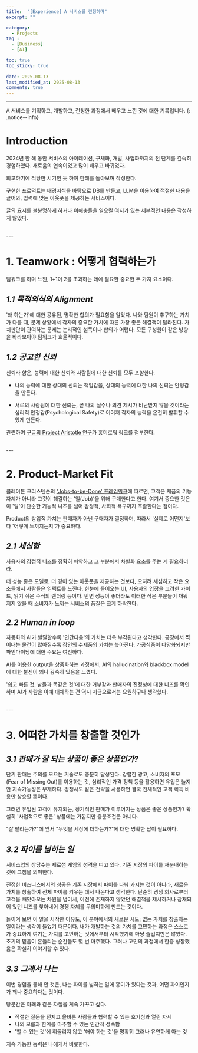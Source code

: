 ```yaml
---
title:  "[Experience] A 서비스를 런칭하며" 
excerpt: ""

category:
  - Projects
tag :
  - [Business]
  - [AI]

toc: true
toc_sticky: true
 
date: 2025-08-13
last_modified_at: 2025-08-13
comments: true
---
```


---

A 서비스를 기획하고, 개발하고, 런칭한 과정에서 배우고 느낀 것에 대한 기록입니다.
{: .notice--info}

# Introduction
2024년 한 해 동안 서비스의 아이데이션, 구체화, 개발, 사업화까지의 전 단계를 깊숙히 경험하였다.
새로움의 연속이었고 많이 배우고 바뀌었다.

회고하기에 적당한 시기인 듯 하여 한해를 돌아보며 작성한다. 

구현한 프로덕트는 배경지식을 바탕으로 DB를 만들고, LLM을 이용하여 적절한 내용을 끌어와, 입력에 맞는 아웃풋을 제공하는 서비스이다.

글의 요지를 불분명하게 하거나 이해충돌을 일으킬 여지가 있는 세부적인 내용은 작성하지 않았다.

<br>
---

# 1. Teamwork : 어떻게 협력하는가

팀워크를 하며 느낀, 1+1이 2를 초과하는 데에 필요한 중요한 두 가지 요소이다.

## *1.1 목적의식의 Alignment*

'왜 하는가'에 대한 공유된, 명확한 합의가 필요함을 알았다. 나와 팀원이 추구하는 가치가 다를 때, 문제 상황에서 각자의 중요한 가치에 따른 가장 좋은 해결책이 달라진다. 가치판단이 관여하는 문제는 논리적인 설득이나 합의가 어렵다. 모든 구성원이 같은 방향을 바라보아야 팀워크가 효율적이다.

## *1.2 공고한 신뢰*

신뢰라 함은, 능력에 대한 신뢰와 사람됨에 대한 신뢰를 모두 포함한다.

- 나의 능력에 대한 상대의 신뢰는 책임감을, 상대의 능력에 대한 나의 신뢰는 안정감을 만든다.

- 서로의 사람됨에 대한 신뢰는, 곧 나의 실수나 의견 제시가 비난받지 않을 것이라는 심리적 안정감(Psychological Safety)로 이어져 각자의 능력을 온전히 발휘할 수 있게 만든다.

관련하여 [구글의 Project Aristotle 연구](https://www.leadingsapiens.com/project-aristotle/)가 흥미로워 링크를 첨부한다.

<br>
---

# 2. Product-Market Fit

클레이튼 크리스텐슨의 ['Jobs-to-be-Done' 프레임워크](https://jobs-to-be-done.com/jobs-to-be-done-a-framework-for-customer-needs-c883cbf61c90)에 따르면, 고객은 제품의 기능 자체가 아니라 그것이 해결하는 '일(Job)'을 위해 구매한다고 한다. 여기서 중요한 것은 이 '일'이 단순한 기능적 니즈를 넘어 감정적, 사회적 욕구까지 포괄한다는 점이다.

Product의 상업적 가치는 판매자가 아닌 구매자가 결정하며, 따라서 '실제로 어떤지'보다 '어떻게 느껴지는지'가 중요하다.

## *2.1 세심함*

사용자의 감정적 니즈를 정확히 파악하고 그 부분에서 차별화 요소를 주는 게 필요하더라.

더 성능 좋은 모델로, 더 깊이 있는 아웃풋을 제공하는 것보다, 오히려 세심하고 작은 요소들에서 사람들은 임펙트를 느낀다. 한눈에 들어오는 UI, 사용자의 입장을 고려한 가이드, 읽기 쉬운 수식의 렌더링 등이다. 반면 성능이 좋더라도 이러한 작은 부분들이 채워지지 않을 때 소비자가 느끼는 서비스의 품질은 크게 하락한다.


## *2.2 Human in loop*

자동화와 AI가 발달할수록 '인간다움'의 가치는 더욱 부각된다고 생각한다. 공장에서 찍어내는 물건이 많아질수록 장인의 수제품의 가치는 높아진다. 가공식품이 다양화되지만 파인다이닝에 대한 수요는 여전하다. 

AI를 이용한 output을 상품화하는 과정에서, AI의 hallucination와 blackbox model에 대한 불신이 꽤나 깊숙히 있음을 느꼈다.

'쉽고 빠른 것, 남들과 똑같은 것'에 대한 거부감과 판매자의 진정성에 대한 니즈를 확인하며 AI가 사람을 아예 대체하는 건 역시 지금으로서는 요원하구나 생각했다.

<br>
---

# 3. 어떠한 가치를 창출할 것인가

## *3.1 판매가 잘 되는 상품이 좋은 상품인가?*

단기 판매는 주의를 모으는 기술로도 충분히 달성된다. 강렬한 광고, 소비자의 포모(Fear of Missing Out)를 이용하는 것, 심리적인 가격 정책 등을 활용하면 유입은 늘지만 지속가능성은 부재하다. 경쟁사도 같은 전략을 사용하면 결국 전체적인 고객 획득 비용만 상승할 뿐이다.

그러면 유입된 고객이 유지되는, 장기적인 판매가 이루어지는 상품은 좋은 상품인가? 확실히 '사업적으로 좋은' 상품에는 가깝지만 충분조건은 아니다.

"잘 팔리는가?"에 앞서 "무엇을 세상에 더하는가?"에 대한 명확한 답이 필요하다.

## *3.2 파이를 넓히는 일*

서비스업의 상당수는 제로섬 게임의 성격을 띠고 있다. 기존 시장의 파이를 재분배하는 것에 그침을 의미한다.

진정한 비즈니스에서의 성공은 기존 시장에서 파이를 나눠 가지는 것이 아니라, 새로운 가치를 창출하여 전체 파이를 키우는 데서 나온다고 생각한다. 단순히 경쟁 회사로부터 고객을 빼앗아오는 차원을 넘어서, 이전에 존재하지 않았던 해결책을 제시하거나 잠재되어 있던 니즈를 찾아내어 경쟁 자체를 무의미하게 만드는 것이다.

돌이켜 보면 이 일을 시작한 이유도, 이 분야에서의 새로운 시도; 없는 가치를 창출하는 일이라는 생각이 들었기 때문이다. 내가 개발하는 것의 가치를 고민하는 과정은 스스로가 중요하게 여기는 가치를 고민하는 것에서부터 시작했기에 마냥 즐겁지만은 않았다. 초기의 믿음이 흔들리는 순간들도 몇 번 마주했다.
그러나 고민의 과정에서 한층 성장했음은 확실히 이야기할 수 있다.

## *3.3 그래서 나는*

이번 경험을 통해 안 것은, 나는 파이를 넓히는 일에 흥미가 있다는 것과, 어떤 파이인지가 꽤나 중요하다는 것이다.

당분간은 아래와 같은 자질을 계속 가꾸고 싶다.

- 적절한 질문을 던지고 올바른 사람들과 협력할 수 있는 호기심과 열린 자세
- 나의 모름과 한계를 마주할 수 있는 인간적 성숙함
- '할 수 있는 것'에 휘둘리지 않고 '해야 하는 것'을 명확히 그러나 유연하게 아는 것

지속 가능한 동력은 나에게서 비롯한다.